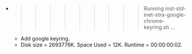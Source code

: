 * >>>>>>>>> Running inst-std-inet-xtra-google-chrome-keyring.sh ...
  * Add google keyring.
  * Disk size = 2693776K. Space Used = 12K. Runtime = 00:00:00:02.
